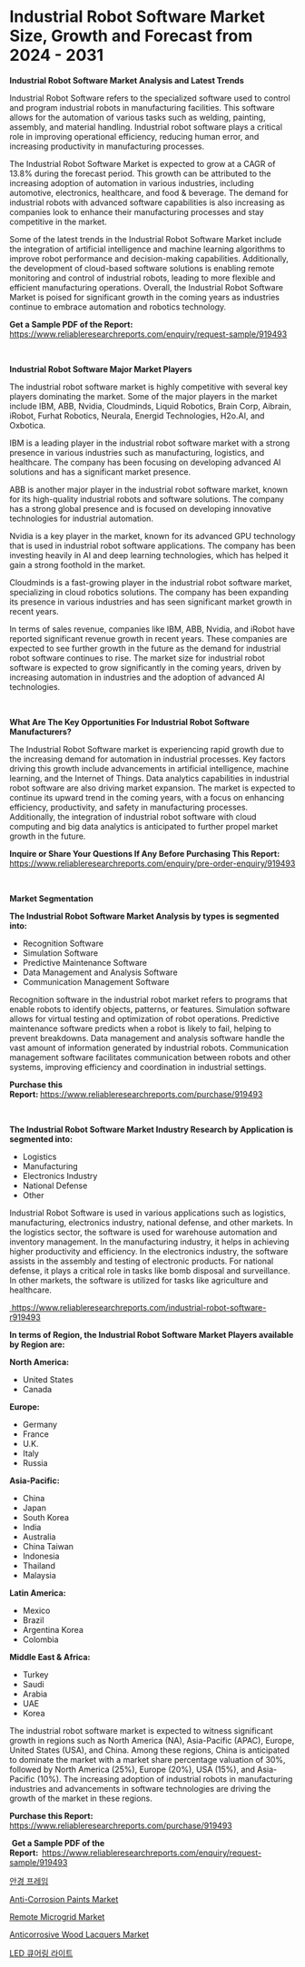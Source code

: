 <p><h1>Industrial Robot Software Market Size, Growth and Forecast from 2024 - 2031</h1></p><p><strong>Industrial Robot Software Market Analysis and Latest Trends</strong></p>
<p><p>Industrial Robot Software refers to the specialized software used to control and program industrial robots in manufacturing facilities. This software allows for the automation of various tasks such as welding, painting, assembly, and material handling. Industrial robot software plays a critical role in improving operational efficiency, reducing human error, and increasing productivity in manufacturing processes.</p><p>The Industrial Robot Software Market is expected to grow at a CAGR of 13.8% during the forecast period. This growth can be attributed to the increasing adoption of automation in various industries, including automotive, electronics, healthcare, and food & beverage. The demand for industrial robots with advanced software capabilities is also increasing as companies look to enhance their manufacturing processes and stay competitive in the market.</p><p>Some of the latest trends in the Industrial Robot Software Market include the integration of artificial intelligence and machine learning algorithms to improve robot performance and decision-making capabilities. Additionally, the development of cloud-based software solutions is enabling remote monitoring and control of industrial robots, leading to more flexible and efficient manufacturing operations. Overall, the Industrial Robot Software Market is poised for significant growth in the coming years as industries continue to embrace automation and robotics technology.</p></p>
<p><strong>Get a Sample PDF of the Report:&nbsp;</strong> <a href="https://www.reliableresearchreports.com/enquiry/request-sample/919493">https://www.reliableresearchreports.com/enquiry/request-sample/919493</a></p>
<p>&nbsp;</p>
<p><strong>Industrial Robot Software Major Market Players</strong></p>
<p><p>The industrial robot software market is highly competitive with several key players dominating the market. Some of the major players in the market include IBM, ABB, Nvidia, Cloudminds, Liquid Robotics, Brain Corp, Aibrain, iRobot, Furhat Robotics, Neurala, Energid Technologies, H2o.AI, and Oxbotica.</p><p>IBM is a leading player in the industrial robot software market with a strong presence in various industries such as manufacturing, logistics, and healthcare. The company has been focusing on developing advanced AI solutions and has a significant market presence.</p><p>ABB is another major player in the industrial robot software market, known for its high-quality industrial robots and software solutions. The company has a strong global presence and is focused on developing innovative technologies for industrial automation.</p><p>Nvidia is a key player in the market, known for its advanced GPU technology that is used in industrial robot software applications. The company has been investing heavily in AI and deep learning technologies, which has helped it gain a strong foothold in the market.</p><p>Cloudminds is a fast-growing player in the industrial robot software market, specializing in cloud robotics solutions. The company has been expanding its presence in various industries and has seen significant market growth in recent years.</p><p>In terms of sales revenue, companies like IBM, ABB, Nvidia, and iRobot have reported significant revenue growth in recent years. These companies are expected to see further growth in the future as the demand for industrial robot software continues to rise. The market size for industrial robot software is expected to grow significantly in the coming years, driven by increasing automation in industries and the adoption of advanced AI technologies.</p></p>
<p>&nbsp;</p>
<p><strong>What Are The Key Opportunities For Industrial Robot Software Manufacturers?</strong></p>
<p><p>The Industrial Robot Software market is experiencing rapid growth due to the increasing demand for automation in industrial processes. Key factors driving this growth include advancements in artificial intelligence, machine learning, and the Internet of Things. Data analytics capabilities in industrial robot software are also driving market expansion. The market is expected to continue its upward trend in the coming years, with a focus on enhancing efficiency, productivity, and safety in manufacturing processes. Additionally, the integration of industrial robot software with cloud computing and big data analytics is anticipated to further propel market growth in the future.</p></p>
<p><strong>Inquire or Share Your Questions If Any Before Purchasing This Report:</strong> <a href="https://www.reliableresearchreports.com/enquiry/pre-order-enquiry/919493">https://www.reliableresearchreports.com/enquiry/pre-order-enquiry/919493</a></p>
<p>&nbsp;</p>
<p><strong>Market Segmentation</strong></p>
<p><strong>The Industrial Robot Software Market Analysis by types is segmented into:</strong></p>
<p><ul><li>Recognition Software</li><li>Simulation Software</li><li>Predictive Maintenance Software</li><li>Data Management and Analysis Software</li><li>Communication Management Software</li></ul></p>
<p><p>Recognition software in the industrial robot market refers to programs that enable robots to identify objects, patterns, or features. Simulation software allows for virtual testing and optimization of robot operations. Predictive maintenance software predicts when a robot is likely to fail, helping to prevent breakdowns. Data management and analysis software handle the vast amount of information generated by industrial robots. Communication management software facilitates communication between robots and other systems, improving efficiency and coordination in industrial settings.</p></p>
<p><strong>Purchase this Report:&nbsp;</strong><a href="https://www.reliableresearchreports.com/purchase/919493">https://www.reliableresearchreports.com/purchase/919493</a></p>
<p>&nbsp;</p>
<p><strong>The Industrial Robot Software Market Industry Research by Application is segmented into:</strong></p>
<p><ul><li>Logistics</li><li>Manufacturing</li><li>Electronics Industry</li><li>National Defense</li><li>Other</li></ul></p>
<p><p>Industrial Robot Software is used in various applications such as logistics, manufacturing, electronics industry, national defense, and other markets. In the logistics sector, the software is used for warehouse automation and inventory management. In the manufacturing industry, it helps in achieving higher productivity and efficiency. In the electronics industry, the software assists in the assembly and testing of electronic products. For national defense, it plays a critical role in tasks like bomb disposal and surveillance. In other markets, the software is utilized for tasks like agriculture and healthcare.</p></p>
<p><a href="https://www.reliableresearchreports.com/industrial-robot-software-r919493">&nbsp;https://www.reliableresearchreports.com/industrial-robot-software-r919493</a></p>
<p><strong>In terms of Region, the Industrial Robot Software Market Players available by Region are:</strong></p>
<p>
    <p> <strong> North America: </strong>
        <ul>
            <li>United States</li>
            <li>Canada</li>
        </ul>
        </p> 
    <p> <strong> Europe: </strong>
        <ul>
            <li>Germany</li>
            <li>France</li>
            <li>U.K.</li>
            <li>Italy</li>
            <li>Russia</li>
        </ul>
        </p> 
    <p> <strong> Asia-Pacific: </strong>
        <ul>
            <li>China</li>
            <li>Japan</li>
            <li>South Korea</li>
            <li>India</li>
            <li>Australia</li>
            <li>China Taiwan</li>
            <li>Indonesia</li>
            <li>Thailand</li>
            <li>Malaysia</li>
        </ul>
        </p> 
    <p> <strong> Latin America: </strong>
        <ul>
            <li>Mexico</li>
            <li>Brazil</li>
            <li>Argentina Korea</li>
            <li>Colombia</li>
        </ul>
        </p> 
    <p> <strong> Middle East & Africa: </strong>
        <ul>
            <li>Turkey</li>
            <li>Saudi</li>
            <li>Arabia</li>
            <li>UAE</li>
            <li>Korea</li>
        </ul>
    </p>
    </p>
<p><p>The industrial robot software market is expected to witness significant growth in regions such as North America (NA), Asia-Pacific (APAC), Europe, United States (USA), and China. Among these regions, China is anticipated to dominate the market with a market share percentage valuation of 30%, followed by North America (25%), Europe (20%), USA (15%), and Asia-Pacific (10%). The increasing adoption of industrial robots in manufacturing industries and advancements in software technologies are driving the growth of the market in these regions.</p></p>
<p><strong>Purchase this Report: </strong><a href="https://www.reliableresearchreports.com/purchase/919493">https://www.reliableresearchreports.com/purchase/919493</a></p>
<p>&nbsp;<strong>Get a Sample PDF of the Report:&nbsp;&nbsp;</strong><a href="https://www.reliableresearchreports.com/enquiry/request-sample/919493">https://www.reliableresearchreports.com/enquiry/request-sample/919493</a></p>
<p><strong></strong></p>
<p><p><a href="https://github.com/nuekbpymrrz5/Market-Research-Report-List-2/blob/main/944039348308.md">안경 프레임</a></p><p><a href="https://issuu.com/reportprime-2/docs/anti-corrosion-paints-market-size-2030.pptx">Anti-Corrosion Paints Market</a></p><p><a href="https://github.com/yoshih12/Market-Research-Report-List-3/blob/main/remote-microgrid-market.md">Remote Microgrid Market</a></p><p><a href="https://issuu.com/reportprime-2/docs/anticorrosive-wood-lacquers-market-size-2030.pptx">Anticorrosive Wood Lacquers Market</a></p><p><a href="https://github.com/BrettWeberrt8767765/Market-Research-Report-List-1/blob/main/414367848310.md">LED 큐어링 라이트</a></p></p>